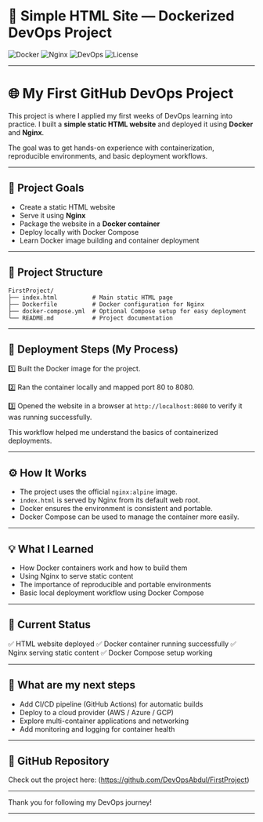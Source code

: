 # 🚀 Simple HTML Site — Dockerized DevOps Project

![Docker](https://img.shields.io/badge/Docker-2496ED?logo=docker&logoColor=white)
![Nginx](https://img.shields.io/badge/Nginx-009639?logo=nginx&logoColor=white)
![DevOps](https://img.shields.io/badge/DevOps-AutoDeploy-blue)
![License](https://img.shields.io/badge/License-MIT-green)

---

# 🌐 My First GitHub DevOps Project

This project is where I applied my first weeks of DevOps learning into practice. I built a **simple static HTML website** and deployed it using **Docker** and **Nginx**.

The goal was to get hands-on experience with containerization, reproducible environments, and basic deployment workflows.

---

## 📌 Project Goals

* Create a static HTML website
* Serve it using **Nginx**
* Package the website in a **Docker container**
* Deploy locally with Docker Compose
* Learn Docker image building and container deployment

---

## 📁 Project Structure

```
FirstProject/
├── index.html          # Main static HTML page
├── Dockerfile          # Docker configuration for Nginx
├── docker-compose.yml  # Optional Compose setup for easy deployment
└── README.md           # Project documentation
```

---

## 🚀 Deployment Steps (My Process)

1️⃣ Built the Docker image for the project.

2️⃣ Ran the container locally and mapped port 80 to 8080.

3️⃣ Opened the website in a browser at `http://localhost:8080` to verify it was running successfully.

This workflow helped me understand the basics of containerized deployments.

---

## ⚙️ How It Works

* The project uses the official `nginx:alpine` image.
* `index.html` is served by Nginx from its default web root.
* Docker ensures the environment is consistent and portable.
* Docker Compose can be used to manage the container more easily.

---

## 💡 What I Learned

* How Docker containers work and how to build them
* Using Nginx to serve static content
* The importance of reproducible and portable environments
* Basic local deployment workflow using Docker Compose

---

## 📌 Current Status

✅ HTML website deployed
✅ Docker container running successfully
✅ Nginx serving static content
✅ Docker Compose setup working

---

## 🧐 What are my next steps

* Add CI/CD pipeline (GitHub Actions) for automatic builds
* Deploy to a cloud provider (AWS / Azure / GCP)
* Explore multi-container applications and networking
* Add monitoring and logging for container health

---

## 🔗 GitHub Repository

Check out the project here: (https://github.com/DevOpsAbdul/FirstProject)

---

Thank you for following my DevOps journey!

---

